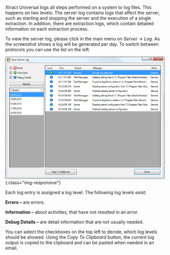 Xtract Universal logs all steps performed on a system to log files. This happens on two levels: The server log contains logs that affect the server, such as starting and stopping the server and the execution of a single extraction. In addition, there are extraction logs, which contain detailed information on each extraction process.

To view the server log, please click in the main menu on *Server -> Log*. As the screenshot shows a log will be generated per day. To switch between protocols you can use the list on the left. 

  
![View-Server-Log](/img/content/View-Server-Log.png){:class="img-responsive"}

Each log entry is assigned a log level. The following log levels exist:

**Errors –** are errors.

**Information –** about activities, that have not resulted in an error.

**Debug Details –** are detail information that are not usually needed.

You can select the checkboxes on the top left to decide, which log levels should be showed. Using the *Copy To Clipboard* button, the current log output is copied to the clipboard and can be pasted when needed in an email.


